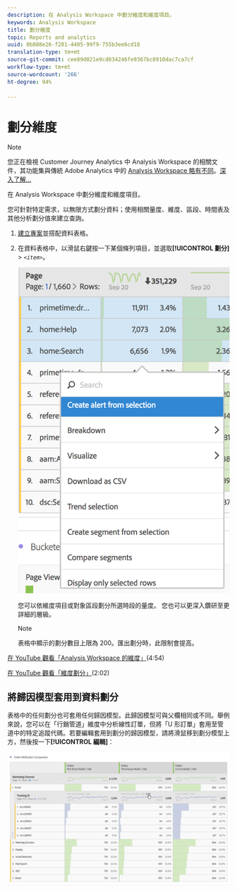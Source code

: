 ```yaml
---
description: 在 Analysis Workspace 中劃分維度和維度項目。
keywords: Analysis Workspace
title: 劃分維度
topic: Reports and analytics
uuid: 0b888e26-f201-4405-99f9-755b3ee6cd18
translation-type: tm+mt
source-git-commit: cee89d021e9cd034246fe9367bc8910dac7ca7cf
workflow-type: tm+mt
source-wordcount: '266'
ht-degree: 94%

---
```



# 劃分維度

>[!NOTE]
>
>您正在檢視 Customer Journey Analytics 中 Analysis Workspace 的相關文件，其功能集與傳統 Adobe Analytics 中的 [Analysis Workspace 略有不同](https://docs.adobe.com/content/help/zh-Hant/analytics/analyze/analysis-workspace/home.html)。[深入了解...](/help/getting-started/cja-aa.md)

在 Analysis Workspace 中劃分維度和維度項目。

您可針對特定需求，以無限方式劃分資料；使用相關量度、維度、區段、時間表及其他分析劃分值來建立查詢。

1. [建立專案](/help/analysis-workspace/home.md)並搭配資料表格。
1. 在資料表格中，以滑鼠右鍵按一下某個條列項目，並選取&#x200B;**[!UICONTROL 劃分]** > *`<item>`*。

   ![步驟結果](assets/fa_data_table_actions.png)

   您可以依維度項目或對象區段劃分所選時段的量度。 您也可以更深入鑽研至更詳細的層級。

   >[!NOTE]
   >
   >表格中顯示的劃分數目上限為 200。匯出劃分時，此限制會提高。

[在 YouTube 觀看「Analysis Workspace 的維度」](https://www.youtube.com/watch?v=P9W0hhIHhCs&amp;index=12&amp;list=PL2tCx83mn7GuNnQdYGOtlyCu0V5mEZ8sS)(4:54)

[在 YouTube 觀看「維度劃分」](https://www.youtube.com/watch?v=3mQ2HN7-lIc&amp;list=PL2tCx83mn7GuNnQdYGOtlyCu0V5mEZ8sS&amp;index=13)(2:02)

## 將歸因模型套用到資料劃分

表格中的任何劃分也可套用任何歸因模型。此歸因模型可與父欄相同或不同。舉例來說，您可以在「行銷管道」維度中分析線性訂單，但將「U 形訂單」套用至管道中的特定追蹤代碼。若要編輯套用到劃分的歸因模型，請將滑鼠移到劃分模型上方，然後按一下&#x200B;**[!UICONTROL 編輯]**：

![劃分設定](assets/breakdown_settings.png)

